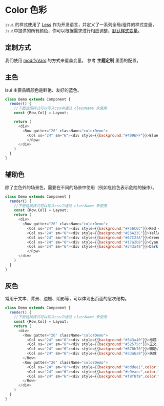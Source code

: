 Color 色彩
===

`isui` 的样式使用了 [Less](https://github.com/less/less.js) 作为开发语言，并定义了一系列全局/组件的样式变量，`isui`中提供的所有颜色，你可以根据需求进行相应调整，[默认样式变量](http://lesscss.org/usage/#using-less-in-the-browser-modify-variables)。


## 定制方式

我们使用 [modifyVars](http://lesscss.org/usage/#using-less-in-the-browser-modify-variables) 的方式来覆盖变量。 参考 **主题定制** 里面的配置。

## 主色

isui 主要品牌颜色是鲜艳、友好的蓝色。

<!--DemoStart--> 
```js
class Demo extends Component {
  render() {
    //下面这段样式可以写入css中通过 className 来使用
    const {Row,Col} = Layout;

    return (
      <div>
        <Row gutter="20" className="colorDemo">
          <Col xs="24" sm="6"><div style={{background:"#409EFF"}}>Blue <span>#409EFF</span></div></Col>
          </Row>
      </div>
    )
  }
}
```
<!--End-->

## 辅助色

除了主色外的场景色，需要在不同的场景中使用（例如危险色表示危险的操作）。

<!--DemoStart--> 
```js
class Demo extends Component {
  render() {
    //下面这段样式可以写入css中通过 className 来使用
    const {Row,Col} = Layout;
    return (
      <div>
        <Row gutter="20" className="colorDemo">
          <Col xs="24" sm="6"><div style={{background:"#F56C6C"}}>Red <span>#F56C6C</span></div></Col>
          <Col xs="24" sm="6"><div style={{background:"#E6A23C"}}>Yellow <span>#E6A23C</span></div></Col>
          <Col xs="24" sm="6"><div style={{background:"#67C23A"}}>Green <span>#67C23A</span></div></Col>
          <Col xs="24" sm="6"><div style={{background:"#17a2b8"}}>Cyan <span>#17a2b8</span></div></Col>
          <Col xs="24" sm="6"><div style={{background:"#343a40"}}>Dark(暗) <span>#343a40</span></div></Col>
          </Row>
      </div>
    )
  }
}
```
<!--End-->

## 灰色

常用于文本、背景、边框、阴影等，可以体现出页面的层次结构。

<!--DemoStart--> 
```js
class Demo extends Component {
  render() {
    //下面这段样式可以写入css中通过 className 来使用
    const {Row,Col} = Layout;
    return (
      <div>
        <Row gutter="20" className="colorDemo">
          <Col xs="24" sm="6"><div style={{background:"#343a40"}}>标题 Title <span>#343a40</span></div></Col>
          <Col xs="24" sm="6"><div style={{background:"#52575c"}}>正文 Content <span>#52575c</span></div></Col>
          <Col xs="24" sm="6"><div style={{background:"#676b70"}}>辅助/图标 Sub Color <span>#676b70</span></div></Col>
          <Col xs="24" sm="6"><div style={{background:"#a3a6a9"}}>失效 Disabled <span>#a3a6a9</span></div></Col>
        </Row>
        <Row gutter="20" className="colorDemo">
          <Col xs="24" sm="6"><div style={{background:"#dddee1",color:"#676b70"}}>边框 Border <span>#dddee1</span></div></Col>
          <Col xs="24" sm="6"><div style={{background:"#e9eaec",color:"#676b70"}}>分割线 Divider <span>#e9eaec</span></div></Col>
          <Col xs="24" sm="6"><div style={{background:"#f8f8f9",color:"#676b70"}}>背景 Background <span>#f8f8f9</span></div></Col>
        </Row>
      </div>
    )
  }
}
```
<!--End-->